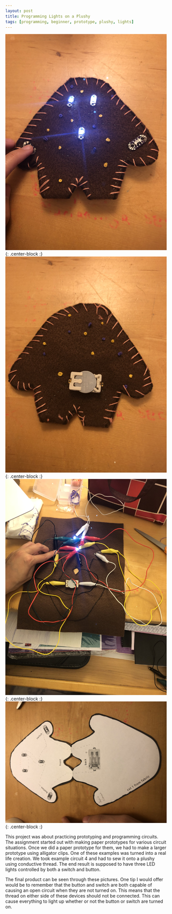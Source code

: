 ```yaml
---
layout: post
title: Programming Lights on a Plushy
tags: [programming, beginner, prototype, plushy, lights]
---
```


![Front of Plushy](/img/IMG_0001.JPG){: .center-block :}
![Back of Plushy](/img/IMG_0002.JPG){: .center-block :}
![Alligator Prototype](/img/IMG_9995.JPG){: .center-block :}
![Paper Prototype](/img/IMG_9998.JPG){: .center-block :}

This project was about practicing prototyping and programming circuits. The assignment started out with making paper prototypes for various circuit situations. Once we did a paper prototype for them, we had to make a larger prototype using alligator clips. One of these examples was turned into a real life creation. We took example circuit 4 and had to sew it onto a plushy using conductive thread. The end result is supposed to have three LED lights controlled by both a switch and button.

The final product can be seen through these pictures. One tip I would offer would be to remember that the button and switch are both capable of causing an open circuit when they are not turned on. This means that the thread on either side of these devices should not be connected. This can cause everything to light up whether or not the button or switch are turned on.

